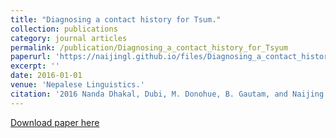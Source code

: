 ```yaml
---
title: "Diagnosing a contact history for Tsum."
collection: publications
category: journal articles
permalink: /publication/Diagnosing_a_contact_history_for_Tsyum
paperurl: 'https://naijingl.github.io/files/Diagnosing_a_contact_history_for_Tsum.pdf'
excerpt: ''
date: 2016-01-01
venue: 'Nepalese Linguistics.'
citation: '2016 Nanda Dhakal, Dubi, M. Donohue, B. Gautam, and Naijing Liu. “Diagnosing a contact history for Tsum.” Nepalese Linguistics, 31, 14-20.'
---
```

<!-- [2016]    Nanda Dhakal, Dubi, M. Donohue, B. Gautam, and Naijing Liu.  *Diagnosing a contact history for Tsum.*  *Nepalese Linguistics*, 31, 14-20. -->
[Download paper here](https://naijingl.github.io/files/Diagnosing_a_contact_history_for_Tsum.pdf)


